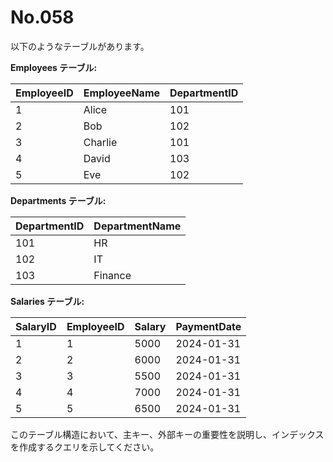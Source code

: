 # No.058

以下のようなテーブルがあります。

**Employees テーブル:**

| EmployeeID | EmployeeName | DepartmentID |
|------------|--------------|--------------|
| 1          | Alice        | 101          |
| 2          | Bob          | 102          |
| 3          | Charlie      | 101          |
| 4          | David        | 103          |
| 5          | Eve          | 102          |

**Departments テーブル:**

| DepartmentID | DepartmentName |
|--------------|----------------|
| 101          | HR             |
| 102          | IT             |
| 103          | Finance        |

**Salaries テーブル:**

| SalaryID | EmployeeID | Salary | PaymentDate |
|----------|------------|--------|-------------|
| 1        | 1          | 5000   | 2024-01-31  |
| 2        | 2          | 6000   | 2024-01-31  |
| 3        | 3          | 5500   | 2024-01-31  |
| 4        | 4          | 7000   | 2024-01-31  |
| 5        | 5          | 6500   | 2024-01-31  |

このテーブル構造において、主キー、外部キーの重要性を説明し、インデックスを作成するクエリを示してください。
